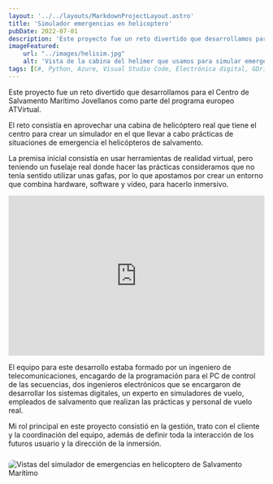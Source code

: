 ```yaml
---
layout: '../../layouts/MarkdownProjectLayout.astro'
title: 'Simulador emergencias en helicoptero'
pubDate: 2022-07-01
description: 'Este proyecto fue un reto divertido que desarrollamos para el Centro de Salvamento Marítimo Jovellanos como parte del programa europeo ATVirtual.'
imageFeatured:
    url: "../images/helisim.jpg"
    alt: 'Vista de la cabina del helimer que usamos para simular emergencias.'
tags: [C#, Python, Azure, Visual Studio Code, Electrónica digital, GDrive, Slack, Trello]
---
```

Este proyecto fue un reto divertido que desarrollamos para el Centro de Salvamento Marítimo Jovellanos como parte del programa europeo ATVirtual.

El reto consistía en aprovechar una cabina de helicóptero real que tiene el centro para crear un simulador en el que llevar a cabo prácticas de situaciones de emergencia el helicópteros de salvamento.

La premisa inicial consistía en usar herramientas de realidad virtual, pero teniendo un fuselaje real donde hacer las prácticas consideramos que no tenía sentido utilizar unas gafas, por lo que apostamos por crear un entorno que combina hardware, software y vídeo, para hacerlo inmersivo.

<iframe width="100%" height="315" src="https://www.youtube.com/embed/InpRqphiowU?si=A60fVO2LZ99_Q7z0" title="Vídeo grabado durante las pruebas del primer prototipo." frameborder="0" allow="accelerometer; autoplay; clipboard-write; encrypted-media; gyroscope; picture-in-picture; web-share" allowfullscreen class="mt-5 mb-5"></iframe>

El equipo para este desarrollo estaba formado por un ingeniero de telecomunicaciones, encagardo de la programación para el PC de control de las secuencias, dos ingenieros electrónicos que se encargaron de desarrollar los sistemas digitales, un experto en simuladores de vuelo, empleados de salvamento que realizan las prácticas y personal de vuelo real.

Mi rol principal en este proyecto consistió en la gestión, trato con el cliente y la coordinación del equipo, además de definir toda la interacción de los futuros usuario y la dirección de la inmersión.

<div class="flex justify-center items-center">
    <img src="/images/helitrip.png" alt="Vistas del simulador de emergencias en helicoptero de Salvamento Marítimo" class="imgmd">
</div>

<style>
    .imgmd{
        border-radius: 0.5rem;
        margin-top: 2%;
        margin-bottom: 2%;
    }
</style>